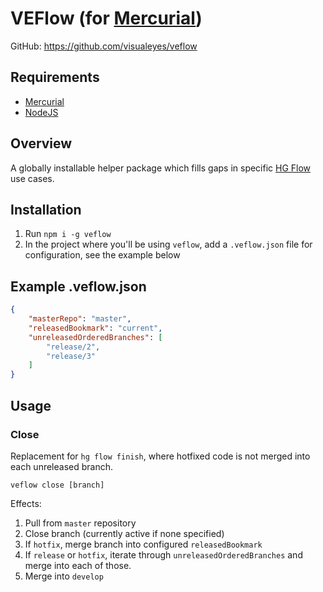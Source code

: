 # VEFlow (for [Mercurial](https://www.mercurial-scm.org/))

GitHub: https://github.com/visualeyes/veflow

## Requirements

* [Mercurial](https://www.mercurial-scm.org/)
* [NodeJS](https://nodejs.org/en/)

## Overview

A globally installable helper package which fills gaps in specific [HG Flow](https://bitbucket.org/yinwm/hgflow) use cases.

## Installation

1. Run ```npm i -g veflow```
2. In the project where you'll be using ```veflow```, add a ```.veflow.json``` file for configuration, see the example below

## Example .veflow.json

```json
{
    "masterRepo": "master",
    "releasedBookmark": "current",
    "unreleasedOrderedBranches": [
        "release/2",
        "release/3"
    ]
}
```

## Usage

### Close

Replacement for ```hg flow finish```, where hotfixed code is not merged into each unreleased branch.

```veflow close [branch]```

Effects:
1. Pull from ```master``` repository
2. Close branch (currently active if none specified)
3. If ```hotfix```, merge branch into configured ```releasedBookmark```
4. If ```release``` or ```hotfix```, iterate through ```unreleasedOrderedBranches``` and merge into each of those.
5. Merge into ```develop```